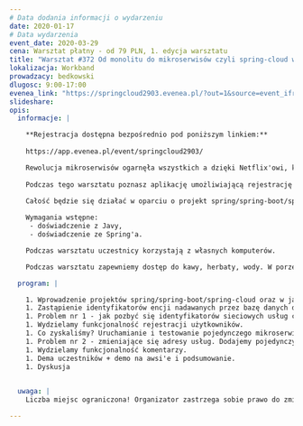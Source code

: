 ```yaml
---
# Data dodania informacji o wydarzeniu
date: 2020-01-17
# Data wydarzenia
event_date: 2020-03-29
cena: Warsztat płatny - od 79 PLN, 1. edycja warsztatu
title: "Warsztat #372 Od monolitu do mikroserwisów czyli spring-cloud w praktyce"
lokalizacja: Workband
prowadzacy: bedkowski
dlugosc: 9:00-17:00
evenea_link: "https://springcloud2903.evenea.pl/?out=1&source=event_iframe"
slideshare:
opis:
  informacje: |

    **Rejestracja dostępna bezpośrednio pod poniższym linkiem:** 
    
    https://app.evenea.pl/event/springcloud2903/

    Rewolucja mikroserwisów ogarnęła wszystkich a dzięki Netflix'owi, który opublikował część swoich narzędzi na licencjach open-source i integracji ich w projekcie spring-cloud każdy jest w stanie zbudować skalowalny, odporny na błędy serwis w parę godzin. Jednak mnogość bibliotek i rozwiązań może przyprawić o ból głowy i stanowić sporą barierę wejścia. 
    
    Podczas tego warsztatu poznasz aplikację umożliwiającą rejestrację użytkowników oraz dodawanie prostych notatek napisaną w oparciu o spring-mvc, a po jego zakończeniu będziesz miał gotowy do wdrożenia zestaw mikroserwisów. 
    
    Całość będzie się działać w oparciu o projekt spring/spring-boot/spring cloud, więc doświadczenie z Javy i Spring'a jest wymagane. Aplikacja będzie dostępna w repozytorium git i napisana pod Jave 11 (polecam Amazon Corretto 11) i a budowana będzie przez Mavena. 

    Wymagania wstępne:
     - doświadczenie z Javy,
     - doświadczenie ze Spring'a.

    Podczas warsztatu uczestnicy korzystają z własnych komputerów.

    Podczas warsztatu zapewniemy dostęp do kawy, herbaty, wody. W porze obiadowej zapewniamy pizzę w wersji mięsnej lub wegatariańskiej.

  program: |

    1. Wprowadzenie projektów spring/spring-boot/spring-cloud oraz w jaki sposób będziemy symulować migrację prostego monolitu do świata mikroserwisów ze wsparciem wzorca projektowego CQS.
    1. Zastąpienie identyfikatorów encji nadawanych przez bazę danych dedykowanym mikroserwisem (znamy jako snowflake) oraz skomunikowanie go za pomocą klienta feign z resztą aplikacji.
    1. Problem nr 1 - jak pozbyć się identyfikatorów sieciowych usług czyli service discovery server/client.
    1. Wydzielamy funkcjonalność rejestracji użytkowników.
    1. Co zyskaliśmy? Uruchamianie i testowanie pojedynczego mikroserwisu.
    1. Problem nr 2 - zmieniające się adresy usług. Dodajemy pojedynczy punkt dostępowy: Spring Cloud Gateway.
    1. Wydzielamy funkcjonalność komentarzy.
    1. Dema uczestników + demo na awsi'e i podsumowanie.
    1. Dyskusja

    
  uwaga: |
    Liczba miejsc ograniczona! Organizator zastrzega sobie prawo do zmiany lokalizacji wydarzenia oraz jego odwołania w przypadku niezgłoszenia się minimalnej liczby uczestników.

---
```

